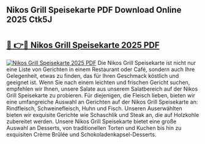 ## Nikos Grill Speisekarte PDF Download Online 2025 Ctk5J

# <h2><a href="http://gcdt69y.nevu.top/?p=Nikos+Grill+Speisekarte">🔗 👉🔴 Nikos Grill Speisekarte 2025 PDF</a></h2>

[![Nikos Grill Speisekarte 2025 PDF](https://i.imgur.com/dBaPXMq.png)](http://gcdt69y.nevu.top/?p=Nikos+Grill+Speisekarte)
Die Nikos Grill Speisekarte ist nicht nur eine Liste von Gerichten in einem Restaurant oder Café, sondern auch Ihre Gelegenheit, etwas zu finden, das für Ihren Geschmack köstlich und geeignet ist. Wenn Sie nach einem leichten und frischen Gericht suchen, empfehlen wir Ihnen, unsere Salate aus unserem Salatbereich auf der Nikos Grill Speisekarte zu probieren. Für diejenigen, die Fleisch lieben, bieten wir eine umfangreiche Auswahl an Gerichten auf der Nikos Grill Speisekarte an: Rindfleisch, Schweinefleisch, Huhn und Fisch. Unseren Auserwählten bieten wir exquisite Gerichte wie Schaschlik und Steak an, die auf Holzkohle zubereitet werden. Unsere Nikos Grill Speisekarte bietet eine große Auswahl an Desserts, von traditionellen Torten und Kuchen bis hin zu exquisiten Crème Brûlée und Schokoladenkapsel-Desserts.
